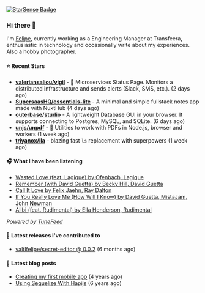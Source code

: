 <a href="https://starsense.app/developer-types" target="_blank"><img src="https://starsense.app/api/badge/?user=valtlfelipe" alt="StarSense Badge"></a>

### Hi there 👋

I'm [Felipe](https://felipevm.com), currently working as a Engineering Manager at Transfeera, enthusiastic in technology and occasionally write about my experiences. Also a hobby photographer.

#### ⭐ Recent Stars
- **[valeriansaliou/vigil](https://github.com/valeriansaliou/vigil)** - 🚦 Microservices Status Page. Monitors a distributed infrastructure and sends alerts (Slack, SMS, etc.). (2 days ago)
- **[SupersaasHQ/essentials-lite](https://github.com/SupersaasHQ/essentials-lite)** - A minimal and simple fullstack notes app made with NuxtHub (4 days ago)
- **[outerbase/studio](https://github.com/outerbase/studio)** - A lightweight Database GUI in your browser. It supports connecting to Postgres, MySQL, and SQLite. (6 days ago)
- **[unjs/unpdf](https://github.com/unjs/unpdf)** - 📄 Utilities to work with PDFs in Node.js, browser and workers (1 week ago)
- **[triyanox/lla](https://github.com/triyanox/lla)** - blazing fast `ls` replacement with superpowers (1 week ago)

#### 🎧 What I have been listening
- [Wasted Love (feat. Lagique) by Ofenbach, Lagique](https://open.spotify.com/track/1cYyZ1N98GyRS3cMcccFHd)
- [Remember (with David Guetta) by Becky Hill, David Guetta](https://open.spotify.com/track/6feiJqgHqeSvkGUzf11AYs)
- [Call It Love by Felix Jaehn, Ray Dalton](https://open.spotify.com/track/5YdnOm5990Kfq1Jodws98B)
- [If You Really Love Me (How Will I Know) by David Guetta, MistaJam, John Newman](https://open.spotify.com/track/5TnF44IQRsopRNa63BEyFd)
- [Alibi (feat. Rudimental) by Ella Henderson, Rudimental](https://open.spotify.com/track/5Jpz4nv8nA6FIYO5gEyQa2)

_Powered by [TuneFeed](https://tunefeed.app?ref=valtlfelipe-gh-profile)_ 

#### 🚀 Latest releases I've contributed to


- [valtlfelipe/secret-editor @ 0.0.2](https://github.com/valtlfelipe/secret-editor/releases/tag/0.0.2) (6 months ago)

#### 📄 Latest blog posts
- [Creating my first mobile app](https://felipevm.com/posts/creating-my-first-mobile-app/) (4 years ago)
- [Using Sequelize With Hapijs](https://felipevm.com/posts/using-sequelize-with-hapijs/) (6 years ago)
